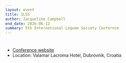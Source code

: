 ```yaml
---
layout: event
title: ILS5 
author: Jacqueline Campbell
end_date: 2026-06-12
summary: 5th International Legume Society Confernce
---
```

<h1 class="uk-heading-divider"></h1>
<ul class="uk-list">
    <li><a href="https://www.legumesociety.org/" target="_blank">Conference website</a></li>
    <li>Location: Valamar Lacroma Hotel, Dubrovnik, Croatia</li>
</ul>
